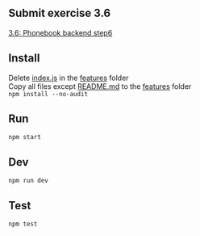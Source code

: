 ## Submit exercise 3.6
[3.6: Phonebook backend step6](<https://fullstackopen.com/en/part3/node_js_and_express#exercises-3-1-3-6>)

## Install
Delete [index.js](../../features/index.js) in the [features](../../features/) folder  
Copy all files except [README.md](README.md) to the [features](../../features/) folder  
`npm install --no-audit`  

## Run
`npm start`  

## Dev
`npm run dev`  

## Test
`npm test`  